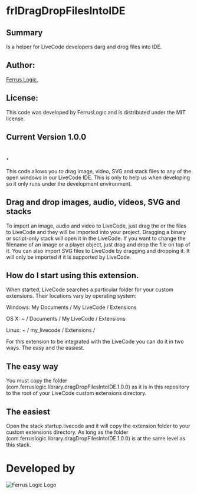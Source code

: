 # frlDragDropFilesIntoIDE

## Summary
 Is a helper for LiveCode developers darg and drog files into IDE.
 
## Author: 
[Ferrus Logic.](http://ferruslogic.com/)

## License: 
This code was developed by FerrusLogic and is distributed under the MIT license.

## Current Version 1.0.0
 
## .
This code allows you to drag image, video, SVG and stack files to any of the open windows in our LiveCode IDE. This is only to help us when developing so it only runs under the development environment.
 
## Drag and drop images, audio, videos, SVG and stacks
To import an image, audio and video to LiveCode, just drag the or the files to LiveCode and they will be imported into your project.
Dragging a binary or script-only stack will open it in the LiveCode.
If you want to change the filename of an image or a player object, just drag and drop the file on top of it.
You can also import SVG files to LiveCode by dragging and dropping it. It will only be imported if it is supported by LiveCode.
 
## How do I start using this extension.
When started, LiveCode searches a particular folder for your custom extensions. Their locations vary by operating system:

Windows: My Documents / My LiveCode / Extensions

OS X: ~ / Documents / My LiveCode / Extensions

Linux: ~ / my_livecode / Extensions /

For this extension to be integrated with the LiveCode you can do it in two ways. The easy and the easiest.
 
## The easy way
You must copy the folder (com.ferruslogic.library.dragDropFilesIntoIDE.1.0.0) as it is in this repository to the root of your LiveCode custom extensions directory.
 
## The easiest
Open the stack startup.livecode and it will copy the extension folder to your custom extensions directory. As long as the folder (com.ferruslogic.library.dragDropFilesIntoIDE.1.0.0) is at the same level as this stack.

# Developed by
![Ferrus Logic Logo](https://ferruslogic.com/wp-content/uploads/2020/06/logo-Ferrus-Logic.svg)
